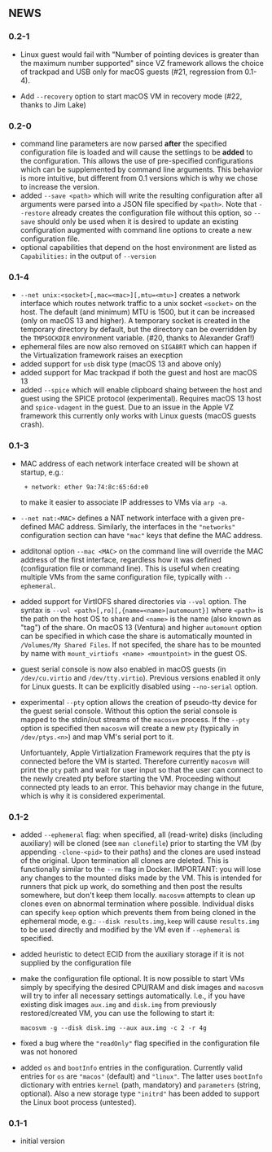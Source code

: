 ## NEWS

### 0.2-1
* Linux guest would fail with "Number of pointing devices is greater than the maximum number supported" since VZ framework allows the choice of trackpad and USB only for macOS guests (#21, regression from 0.1-4).

* Add `--recovery` option to start macOS VM in recovery mode (#22, thanks to Jim Lake)

### 0.2-0
* command line parameters are now parsed __after__ the specified configuration file is loaded and will cause the settings to be __added__ to the configuration. This allows the use of pre-specified configurations which can be supplemented by command line arguments. This behavior is more intuitive, but different from 0.1 versions which is why we chose to increase the version.
* added `--save <path>` which will write the resulting configuration after all arguments were parsed into a JSON file specified by `<path>`. Note that `--restore` already creates the configuration file without this option, so `--save` should only be used when it is desired to update an existing configuration augmented with command line options to create a new configuration file.
* optional capabilities that depend on the host environment are listed as `Capabilities:` in the output of `--version`

### 0.1-4

* `--net unix:<socket>[,mac=<mac>][,mtu=<mtu>]` creates a network interface which routes network traffic to a unix socket `<socket>` on the host. The default (and minimum) MTU is 1500, but it can be increased (only on macOS 13 and higher). A temporary socket is created in the temporary directory by default, but the directory can be overridden by the `TMPSOCKDIR` environment variable. (#20, thanks to Alexander Graf!)
* ephemeral files are now also removed on `SIGABRT` which can happen if the Virtualization framework raises an execption
* added support for `usb` disk type (macOS 13 and above only)
* added support for Mac trackpad if both the guest and host are macOS 13
* added `--spice` which will enable clipboard shaing between the host and guest using the SPICE protocol (experimental). Requires macOS 13 host and `spice-vdagent` in the guest. Due to an issue in the Apple VZ framework this currently only works with Linux guests (macOS guests crash).

### 0.1-3

* MAC address of each network interface created will be shown at startup, e.g.:
  ```
   + network: ether 9a:74:8c:65:6d:e0
  ```
  to make it easier to associate IP addresses to VMs via `arp -a`.

* `--net nat:<MAC>` defines a NAT network interface with a given pre-defined MAC address. Similarly, the interfaces in the `"networks"` configuration section can have `"mac"` keys that define the MAC address.

* additonal option `--mac <MAC>` on the command line will override the MAC address of the first interface, regardless how it was defined (configuration file or command line). This is useful when creating multiple VMs from the same configuration file, typically with `--ephemeral`.

* added support for VirtIOFS shared directories via `--vol` option. The syntax is `--vol <path>[,ro][,{name=<name>|automount}]` where `<path>` is the path on the host OS to share and `<name>` is the name (also known as "tag") of the share. On macOS 13 (Ventura) and higher `automount` option can be specified in which case the share is automatically mounted in `/Volumes/My Shared Files`. If not specifed, the share has to be mounted by name with `mount_virtiofs <name> <mountpoint>` in the guest OS.

* guest serial console is now also enabled in macOS guests (in `/dev/cu.virtio` and `/dev/tty.virtio`). Previous versions enabled it only for Linux guests. It can be explicitly disabled using `--no-serial` option.

* experimental `--pty` option allows the creation of pseudo-tty device for the guest serial console. Without this option the serial console is mapped to the stdin/out streams of the `macosvm` process. If the `--pty` option is specified then `macosvm` will create a new `pty` (typically in `/dev/ptys.<n>`) and map VM's serial port to it.

  Unfortuantely, Apple Virtialization Framework requires that the pty is connected before the VM is started. Therefore currently `macosvm` will print the `pty` path and wait for user input so that the user can connect to the newly created pty before starting the VM. Proceeding without connected pty leads to an error. This behavior may change in the future, which is why it is considered experimental.


### 0.1-2

* added `--ephemeral` flag: when specified, all (read-write) disks (including auxiliary) will be cloned (see `man clonefile`) prior to starting the VM (by appending `-clone-<pid>` to their paths) and the clones are used instead of the original. Upon termination all clones are deleted. This is functionally similar to the `--rm` flag in Docker. IMPORTANT: you will lose any changes to the mounted disks made by the VM. This is intended for runners that pick up work, do something and then post the results somewhere, but don't keep them locally. `macosvm` attempts to clean up clones even on abnormal termination where possible. Individual disks can specify `keep` option which prevents them from being cloned in the ephemeral mode, e.g.: `--disk results.img,keep` will cause `results.img` to be used directly and modified by the VM even if `--ephemeral` is specified.

* added heuristic to detect ECID from the auxiliary storage if it is not supplied by the configuration file

* make the configuration file optional. It is now possible to start VMs simply by specifying the desired CPU/RAM and disk images and `macosvm` will try to infer all necessary settings automatically. I.e., if you have existing disk images `aux.img` and `disk.img` from previously restored/created VM, you can use the following to start it:
  ```
  macosvm -g --disk disk.img --aux aux.img -c 2 -r 4g
  ```

* fixed a bug where the `"readOnly"` flag specified in the configuration file was not honored

* added `os` and `bootInfo` entries in the configuration. Currently valid entries for `os` are `"macos"` (default) and `"linux"`. The latter uses `bootInfo` dictionary with entries `kernel` (path, mandatory) and `parameters` (string, optional). Also a new storage type `"initrd"` has been added to support the Linux boot process (untested).

### 0.1-1

* initial version
